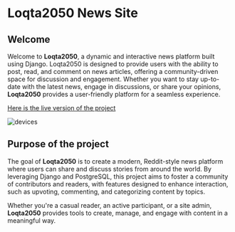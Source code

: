 # Loqta2050 News Site

## Welcome

Welcome to **Loqta2050**, a dynamic and interactive news platform built using Django. Loqta2050 is designed to provide users with the ability to post, read, and comment on news articles, offering a community-driven space for discussion and engagement. Whether you want to stay up-to-date with the latest news, engage in discussions, or share your opinions, **Loqta2050** provides a user-friendly platform for a seamless experience.

[Here is the live version of the project](https://loqta2050.herokuapp.com/)

![devices](assets/images/readme_images/devices.png)

## Purpose of the project

The goal of **Loqta2050** is to create a modern, Reddit-style news platform where users can share and discuss stories from around the world. By leveraging Django and PostgreSQL, this project aims to foster a community of contributors and readers, with features designed to enhance interaction, such as upvoting, commenting, and categorizing content by topics.

Whether you're a casual reader, an active participant, or a site admin, **Loqta2050** provides tools to create, manage, and engage with content in a meaningful way.